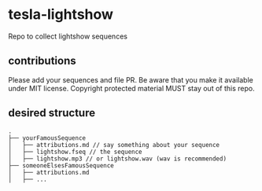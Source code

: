 # tesla-lightshow
Repo to collect lightshow sequences

## contributions
Please add your sequences and file PR. Be aware that you make it available under MIT license. Copyright protected material MUST stay out of this repo.

## desired structure

``` shell
.
├── yourFamousSequence
│   ├── attributions.md // say something about your sequence
│   ├── lightshow.fseq // the sequence
│   ├── lightshow.mp3 // or lightshow.wav (wav is recommended)
├── someoneElsesFamousSequence
│   ├── attributions.md 
│   ├── ...
```
